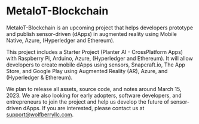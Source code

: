 # MetaIoT-Blockchain

MetaIoT-Blockchain is an upcoming project that helps developers prototype and publish sensor-driven (dApps) in augmented reality using Mobile Native, Azure, (Hyperledger and Ethereum).

This project includes a Starter Project (Planter AI - CrossPlatform Apps) with Raspberry Pi, Arduino, Azure, (Hyperledger and Ethereum). It will allow developers to create mobile dApps using sensors, Snapcraft.io, The App Store, and Google Play using Augmented Reality (AR), Azure, and (Hyperledger & Ethereum).

We plan to release all assets, source code, and notes around March 15, 2023. We are also looking for early adopters, software developers, and entrepreneurs to join the project and help us develop the future of sensor-driven dApps. If you are interested, please contact us at support@wolfberryllc.com.
